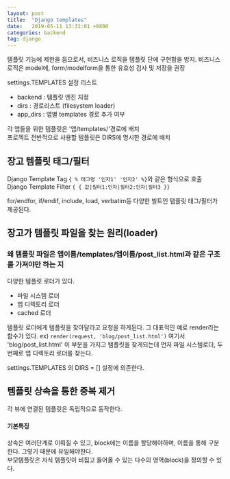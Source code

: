 ```yaml
---
layout: post
title:  "Django templates"
date:   2019-05-11 13:31:01 +0800
categories: backend
tag: django
---
```


템플릿 기능에 제한을 둠으로서, 비즈니스 로직을 템플릿 단에 구현함을 방지.
비즈니스 로직은 model에, form/modelform을 통한 유효성 검사 및 저장을 권장

settings.TEMPLATES 설정 리스트
- backend : 템플릿 엔진 지정
- dirs : 경로리스트 (filesystem loader)
- app_dirs : 앱별 templates 경로 추가 여부

각 앱들을 위한 템플릿은 '앱/templates/'경로에 배치  
프로젝트 전반적으로 사용할 템플릿은 DIRS에 명시한 경로에 배치  

## 장고 템플릿 태그/필터
Django Template Tag ```{ % 태그명 '인자1' '인자2' %}```와 같은 형식으로 호출  
Django Template Filter ```{ { 값|필터1:인자|필터2:인자|필터3 }}```   

for/endfor, if/endif, include, load, verbatim등 다양한 빌트인 탬플릿 태그/필터가 제공된다.




## 장고가 템플릿 파일을 찾는 원리(loader)
### 왜 템플릿 파일은 앱이름/templates/앱이름/post_list.html과 같은 구조를 가져야만 하는 지
다양한 템플릿 로더가 있다.
- 파일 시스템 로더
- 앱 디렉토리 로더
- cached 로더

템플릿 로더에게 템플릿을 찾아달라고 요청을 하게된다. 그 대표적인 예로 render라는 함수가 있다. 
ex) ```render(request, 'blog/post_list.html')```
여기서 'blog/post_list.html' 이 부분을 가지고 템플릿을 찾게되는데 먼저 파일 시스템로더, 두번째로 앱 디렉토리 로더를 찾는다. 

settings.TEMPLATES 의 DIRS = [] 설정에 의존한다. 

## 템플릿 상속을 통한 중복 제거
각 뷰에 연결된 템플릿은 독립적으로 동작한다.

#### 기본특징
상속은 여러단계로 이뤄질 수 있고, block에는 이름을 할당해야하며, 이름을 통해 구분한다. 그렇기 때문에 유일해야한다.  
부모템플릿은 자식 템플릿이 비집고 들어올 수 있는 다수의 영역(block)을 정의할 수 있다.  
